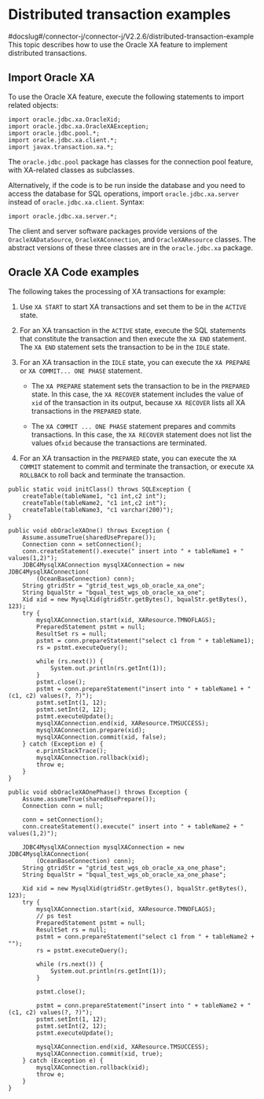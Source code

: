 Distributed transaction examples 
=====================================================
#docslug#/connector-j/connector-j/V2.2.6/distributed-transaction-example
This topic describes how to use the Oracle XA feature to implement distributed transactions. 

Import Oracle XA 
----------------------------------

To use the Oracle XA feature, execute the following statements to import related objects:

```unknow
import oracle.jdbc.xa.OracleXid;
import oracle.jdbc.xa.OracleXAException;
import oracle.jdbc.pool.*;
import oracle.jdbc.xa.client.*;
import javax.transaction.xa.*;
```



The `oracle.jdbc.pool` package has classes for the connection pool feature, with XA-related classes as subclasses. 

Alternatively, if the code is to be run inside the database and you need to access the database for SQL operations, import `oracle.jdbc.xa.server` instead of `oracle.jdbc.xa.client`. Syntax:

```unknow
import oracle.jdbc.xa.server.*;
```



The client and server software packages provide versions of the `OracleXADataSource`, `OracleXAConnection`, and `OracleXAResource` classes. The abstract versions of these three classes are in the `oracle.jdbc.xa` package. 

Oracle XA Code examples 
-----------------------------------------

The following takes the processing of XA transactions for example:

1. Use `XA START` to start XA transactions and set them to be in the `ACTIVE` state.

   

2. For an XA transaction in the `ACTIVE` state, execute the SQL statements that constitute the transaction and then execute the `XA END` statement. The `XA END` statement sets the transaction to be in the `IDLE` state.

   

3. For an XA transaction in the `IDLE` state, you can execute the `XA PREPARE` or `XA COMMIT... ONE PHASE` statement.

   * The `XA PREPARE` statement sets the transaction to be in the `PREPARED` state. In this case, the `XA RECOVER` statement includes the value of `xid` of the transaction in its output, because `XA RECOVER` lists all XA transactions in the `PREPARED` state.

     
   
   * The `XA COMMIT ... ONE PHASE` statement prepares and commits transactions. In this case, the `XA RECOVER` statement does not list the values of`xid` because the transactions are terminated.

     
   

   

4. For an XA transaction in the `PREPARED` state, you can execute the `XA COMMIT` statement to commit and terminate the transaction, or execute `XA ROLLBACK` to roll back and terminate the transaction.

   




```unknow
public static void initClass() throws SQLException {
    createTable(tableName1, "c1 int,c2 int");
    createTable(tableName2, "c1 int,c2 int");
    createTable(tableName3, "c1 varchar(200)");
}

public void obOracleXAOne() throws Exception {
    Assume.assumeTrue(sharedUsePrepare());
    Connection conn = setConnection();
    conn.createStatement().execute(" insert into " + tableName1 + "  values(1,2)");
    JDBC4MysqlXAConnection mysqlXAConnection = new JDBC4MysqlXAConnection(
        (OceanBaseConnection) conn);
    String gtridStr = "gtrid_test_wgs_ob_oracle_xa_one";
    String bqualStr = "bqual_test_wgs_ob_oracle_xa_one";
    Xid xid = new MysqlXid(gtridStr.getBytes(), bqualStr.getBytes(), 123);
    try {
        mysqlXAConnection.start(xid, XAResource.TMNOFLAGS);
        PreparedStatement pstmt = null;
        ResultSet rs = null;
        pstmt = conn.prepareStatement("select c1 from " + tableName1);
        rs = pstmt.executeQuery();

        while (rs.next()) {
            System.out.println(rs.getInt(1));
        }
        pstmt.close();
        pstmt = conn.prepareStatement("insert into " + tableName1 + " (c1, c2) values(?, ?)");
        pstmt.setInt(1, 12);
        pstmt.setInt(2, 12);
        pstmt.executeUpdate();
        mysqlXAConnection.end(xid, XAResource.TMSUCCESS);
        mysqlXAConnection.prepare(xid);
        mysqlXAConnection.commit(xid, false);
    } catch (Exception e) {
        e.printStackTrace();
        mysqlXAConnection.rollback(xid);
        throw e;
    }
}

public void obOracleXAOnePhase() throws Exception {
    Assume.assumeTrue(sharedUsePrepare());
    Connection conn = null;

    conn = setConnection();
    conn.createStatement().execute(" insert into " + tableName2 + "  values(1,2)");

    JDBC4MysqlXAConnection mysqlXAConnection = new JDBC4MysqlXAConnection(
        (OceanBaseConnection) conn);
    String gtridStr = "gtrid_test_wgs_ob_oracle_xa_one_phase";
    String bqualStr = "bqual_test_wgs_ob_oracle_xa_one_phase";

    Xid xid = new MysqlXid(gtridStr.getBytes(), bqualStr.getBytes(), 123);
    try {
        mysqlXAConnection.start(xid, XAResource.TMNOFLAGS);
        // ps test
        PreparedStatement pstmt = null;
        ResultSet rs = null;
        pstmt = conn.prepareStatement("select c1 from " + tableName2 + "");
        rs = pstmt.executeQuery();

        while (rs.next()) {
            System.out.println(rs.getInt(1));
        }

        pstmt.close();

        pstmt = conn.prepareStatement("insert into " + tableName2 + " (c1, c2) values(?, ?)");
        pstmt.setInt(1, 12);
        pstmt.setInt(2, 12);
        pstmt.executeUpdate();

        mysqlXAConnection.end(xid, XAResource.TMSUCCESS);
        mysqlXAConnection.commit(xid, true);
    } catch (Exception e) {
        mysqlXAConnection.rollback(xid);
        throw e;
    }
}
```



